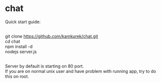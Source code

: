 # chat
Quick start guide:<br><br>

git clone https://github.com/kamkurek/chat.git<br>
cd chat<br>
npm install -d<br>
nodejs server.js<br><br>

Server by default is starting on 80 port. <br>
If you are on normal unix user and have problem with running app, try to do this on root.<br>
